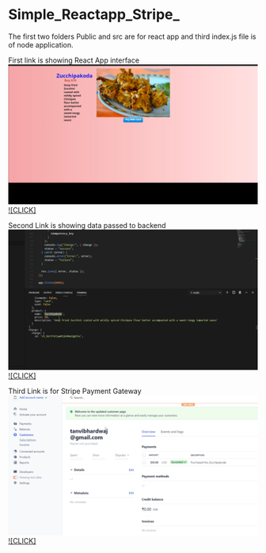 # Simple_Reactapp_Stripe_

The first two folders Public and src are for react app and third index.js file is of node application. 

First link is showing React App interface
[![](/images/img1.png)](https://youtu.be/cDqeehCcFrw)
[![CLICK]](https://youtu.be/cDqeehCcFrw)

Second Link is showing data passed to backend
[![](/images/img2.png)](https://youtu.be/wJIi8rtwh38)
[![CLICK]](https://youtu.be/wJIi8rtwh38)

Third Link is for Stripe Payment Gateway
[![](/images/img3.png)](https://youtu.be/1LJRK6UDfts)
[![CLICK]](https://youtu.be/1LJRK6UDfts)


